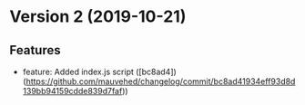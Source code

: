 # Version 2 (2019-10-21)

## Features
* feature: Added index.js script ([bc8ad4])(https://github.com/mauvehed/changelog/commit/bc8ad41934eff93d8d139bb94159cdde839d7faf))


